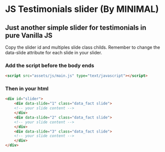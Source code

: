 # JS Testimonials slider (By MINIMAL)

## Just another simple slider for testimonials in pure Vanilla JS
Copy the slider id and multiples slide class childs. Remember to change the data-slide attribute for each slide in your slider.

### Add the script before the body ends
```html
<script src="assets/js/main.js" type="text/javascript"></script>
```

### Then in your html
```html
<div id="slider">
    <div data-slide="1" class="data_fact slide">
    <!-- your slide content -->
    </div>
    <div data-slide="2" class="data_fact slide">
    <!-- your slide content -->
    </div>
    <div data-slide="3" class="data_fact slide">
    <!-- your slide content -->
    </div>
</div>
```

